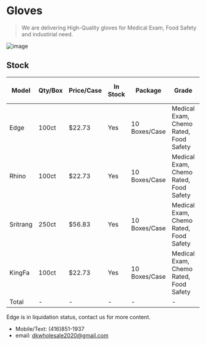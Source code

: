 # Gloves

> We are delivering High-Quality gloves for Medical Exam, Food Safety and industirial need.

![image](https://zyintltrade.com/wp-content/uploads/2020/06/926970-1.jpg)

## Stock

| Model    | Qty/Box | Price/Case | In Stock | Package         | Grade                                 | Qty by Case | Truck Total  |
|----------|---------|------------|----------|-----------------|---------------------------------------|-------------|--------------|
| Edge     | 100ct   | $22.73     | Yes      | 10 Boxes/Case   | Medical Exam, Chemo Rated, Food Safety| 1680        | $38,186.40   |
| Rhino    | 100ct   | $22.73     | Yes      | 10 Boxes/Case   | Medical Exam, Chemo Rated, Food Safety| 133         | $3,023.09    |
| Sritrang | 250ct   | $56.83     | Yes      | 10 Boxes/Case   | Medical Exam, Chemo Rated, Food Safety| 420         | $23,868.60   |
| KingFa   | 100ct   | $22.73     | Yes      | 10 Boxes/Case   | Medical Exam, Chemo Rated, Food Safety| 360         | $8,182.80    |
| Total    | -       | -          | -        | -               | -                                     | 2593        | $73,260.89   |

Edge is in liquidation status, contact us for more content.

* Mobile/Text: (416)851-1937
* email: [dkwholesale2020@gmail.com](mailto:dkwholesale2020@gmail.com)


